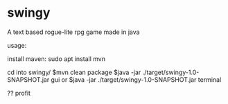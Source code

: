 # swingy
A text based rogue-lite rpg game made in java

usage:

install maven:
sudo apt install mvn

cd into swingy/
$mvn clean package
$java -jar ./target/swingy-1.0-SNAPSHOT.jar gui
or
$java -jar ./target/swingy-1.0-SNAPSHOT.jar terminal

??
profit
